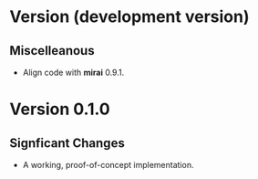 # Version (development version)

## Miscelleanous

 * Align code with **mirai** 0.9.1.
 

# Version 0.1.0

## Signficant Changes

 * A working, proof-of-concept implementation.
